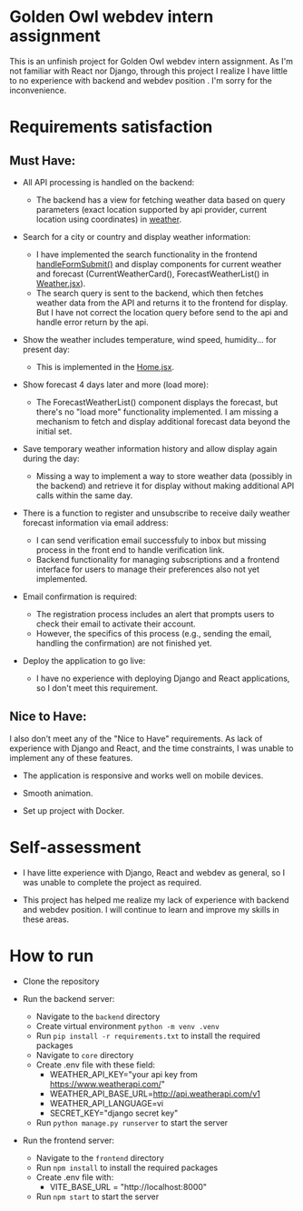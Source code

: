 # Golden Owl webdev intern assignment
This is an unfinish project for Golden Owl webdev intern assignment. As I'm not familiar with React nor Django, through this project I realize I have little to no experience with backend and webdev position . I'm sorry for the inconvenience.

# Requirements satisfaction 
## Must Have:
- All API processing is handled on the backend:

    - The backend has a view for fetching weather data based on query parameters (exact location supported by api provider, current location using coordinates) in [weather](./backend/core/weather/views.py). 

- Search for a city or country and display weather information:

    - I have implemented the search functionality in the frontend [handleFormSubmit()](./frontend/src/routes/Home.jsx) and display components for current weather and forecast (CurrentWeatherCard(), ForecastWeatherList() in [Weather.jsx](./frontend/src/components/Weather.jsx)).
    - The search query is sent to the backend, which then fetches weather data from the API and returns it to the frontend for display. But I have not correct the location query before send to the api and  handle error return by the api.

- Show the weather includes temperature, wind speed, humidity... for present day:

    - This is implemented in the [Home.jsx](./frontend/src/routes/Home.jsx).

- Show forecast 4 days later and more (load more):

    - The ForecastWeatherList() component displays the forecast, but there's no "load more" functionality implemented. I am missing a mechanism to fetch and display additional forecast data beyond the initial set.

- Save temporary weather information history and allow display again during the day:
    - Missing a way to implement a way to store weather data (possibly in the backend) and retrieve it for display without making additional API calls within the same day.

- There is a function to register and unsubscribe to receive daily weather forecast information via email address:

    - I can send verification email successfuly to inbox but missing process in the front end to handle verification link. 
    - Backend functionality for managing subscriptions and a frontend interface for users to manage their preferences also not yet implemented.

- Email confirmation is required:

    - The registration process includes an alert that prompts users to check their email to activate their account.
    - However, the specifics of this process (e.g., sending the email, handling the confirmation) are not finished yet.

- Deploy the application to go live:
    - I have no experience with deploying Django and React applications, so I don't meet this requirement.

## Nice to Have:
I also don't meet any of the "Nice to Have" requirements. As lack of experience with Django and React, and the time constraints, I was unable to implement any of these features.

- The application is responsive and works well on mobile devices.

- Smooth animation.

- Set up project with Docker.

# Self-assessment
- I have litte experience with Django, React and webdev as general, so I was unable to complete the project as required.

- This project has helped me realize my lack of experience with backend and webdev position. I will continue to learn and improve my skills in these areas.

# How to run
- Clone the repository

- Run the backend server:
    - Navigate to the `backend` directory
    - Create virtual environment `python -m venv .venv`
    - Run `pip install -r requirements.txt` to install the required packages
    - Navigate to `core` directory
    - Create .env file with these field:
        - WEATHER_API_KEY="your api key from https://www.weatherapi.com/"
        - WEATHER_API_BASE_URL=http://api.weatherapi.com/v1
        - WEATHER_API_LANGUAGE=vi
        - SECRET_KEY="django secret key"
    - Run `python manage.py runserver` to start the server

- Run the frontend server:
    - Navigate to the `frontend` directory
    - Run `npm install` to install the required packages
    - Create .env file with:
        - VITE_BASE_URL = "http://localhost:8000"
    - Run `npm start` to start the server



